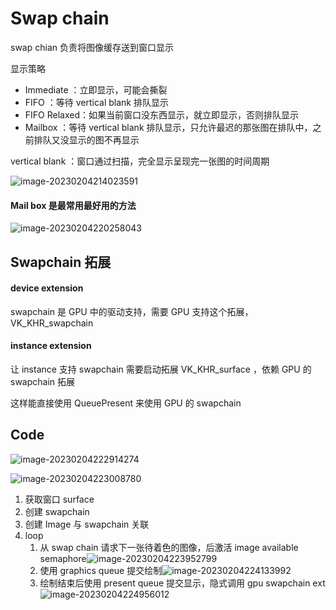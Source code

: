 # Swap chain

swap chian 负责将图像缓存送到窗口显示

显示策略

- Immediate ：立即显示，可能会撕裂
- FIFO ：等待 vertical blank 排队显示
- FIFO Relaxed：如果当前窗口没东西显示，就立即显示，否则排队显示
- Mailbox ：等待 vertical blank 排队显示，只允许最迟的那张图在排队中，之前排队又没显示的图不再显示

vertical blank ：窗口通过扫描，完全显示呈现完一张图的时间周期

![image-20230204214023591](https://image-1253155090.cos.ap-nanjing.myqcloud.com/202302042140693.png)



#### Mail box 是最常用最好用的方法

![image-20230204220258043](https://image-1253155090.cos.ap-nanjing.myqcloud.com/202302042202237.png)

## Swapchain 拓展

#### device extension

swapchain 是 GPU 中的驱动支持，需要 GPU 支持这个拓展，VK_KHR_swapchain

#### instance extension

让 instance 支持 swapchain 需要启动拓展 VK_KHR_surface ，依赖 GPU 的 swapchain 拓展

这样能直接使用 QueuePresent 来使用 GPU 的 swapchain

## Code

![image-20230204222914274](https://image-1253155090.cos.ap-nanjing.myqcloud.com/202302042229441.png)

![image-20230204223008780](https://image-1253155090.cos.ap-nanjing.myqcloud.com/202302042230852.png)

1. 获取窗口 surface
2. 创建 swapchain
3. 创建 Image 与 swapchain 关联
4. loop
   1. 从 swap chain 请求下一张待着色的图像，后激活 image available semaphore![image-20230204223952799](https://image-1253155090.cos.ap-nanjing.myqcloud.com/202302042239930.png)
   2. 使用 graphics queue 提交绘制![image-20230204224133992](https://image-1253155090.cos.ap-nanjing.myqcloud.com/202302042241100.png)
   3. 绘制结束后使用 present queue 提交显示，隐式调用 gpu swapchain ext![image-20230204224956012](https://image-1253155090.cos.ap-nanjing.myqcloud.com/202302042249127.png)

